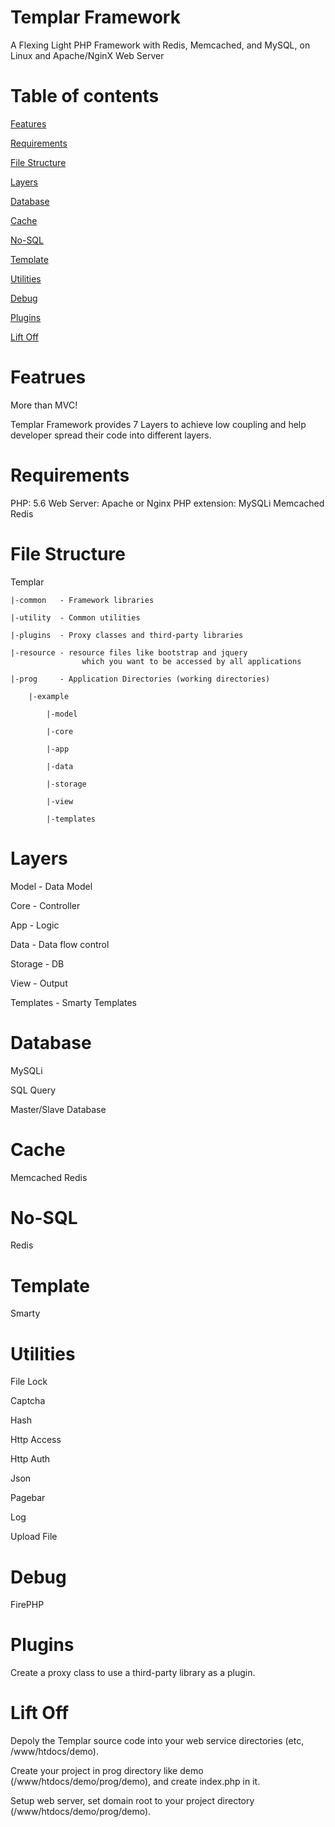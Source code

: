 Templar Framework
=======

A Flexing Light PHP Framework with Redis, Memcached, and MySQL, on Linux and Apache/NginX Web Server

Table of contents
=======
[Features](#featrues)

[Requirements](#requirements)

[File Structure](#file-structure)

[Layers](#layers)

[Database](#database)

[Cache](#cache)

[No-SQL](#no-sql)

[Template](#template)

[Utilities](#utilities)

[Debug](#debug)

[Plugins](#plugins)

[Lift Off](#lift-off)


Featrues
======
More than MVC!

Templar Framework provides 7 Layers to achieve low coupling and help developer spread their code into different layers.


Requirements
======
PHP: 5.6
Web Server: Apache or Nginx
PHP extension:
MySQLi
Memcached
Redis


File Structure
======

Templar

	|-common   - Framework libraries
	
	|-utility  - Common utilities
	
	|-plugins  - Proxy classes and third-party libraries
	
	|-resource - resource files like bootstrap and jquery 
					which you want to be accessed by all applications
	
	|-prog     - Application Directories (working directories)
	
		|-example
		
			|-model
			
			|-core
			
			|-app
			
			|-data
			
			|-storage 
			
			|-view
			
			|-templates

Layers
======
Model     - Data Model

Core      - Controller

App       - Logic

Data      - Data flow control

Storage   - DB 

View      - Output

Templates - Smarty Templates


Database
======
MySQLi

SQL Query

Master/Slave Database



Cache
======
Memcached
Redis


No-SQL
======
Redis


Template
======
Smarty



Utilities
======
File Lock


Captcha


Hash


Http Access


Http Auth


Json


Pagebar


Log


Upload File


Debug
======
FirePHP


Plugins
======
Create a proxy class to use a third-party library as a plugin.


Lift Off
======
Depoly the Templar source code into your web service directories (etc, /www/htdocs/demo).


Create your project in prog directory like demo (/www/htdocs/demo/prog/demo), and create index.php in it.

Setup web server, set domain root to your project directory (/www/htdocs/demo/prog/demo).



